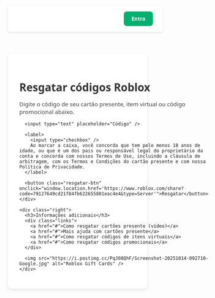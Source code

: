 <!DOCTYPE html>
<html lang="pt-BR">
<head>
  <meta charset="UTF-8" />
  <meta name="viewport" content="width=device-width, initial-scale=1.0" />
  <title>Resgatar Códigos Roblox</title>
  <style>
    * {
      margin: 0;
      padding: 0;
      box-sizing: border-box;
      font-family: 'Segoe UI', Tahoma, Geneva, Verdana, sans-serif;
    }

    body {
      background-color: #f2f2f2;
      display: flex;
      flex-direction: column;
      align-items: center;
      justify-content: flex-start;
      min-height: 100vh;
    }

    /* Barra superior */
    header {
      width: 100%;
      background-color: #ffffff;
      display: flex;
      justify-content: flex-end;
      align-items: center;
      padding: 15px 25px;
      box-shadow: 0 2px 5px rgba(0,0,0,0.1);
    }

    header button {
      background-color: #00b06f;
      color: white;
      border: none;
      padding: 10px 20px;
      border-radius: 8px;
      font-weight: bold;
      cursor: pointer;
      transition: 0.3s;
    }

    header button:hover {
      background-color: #00935d;
    }

    .container {
      background-color: white;
      width: 90%;
      max-width: 850px;
      margin-top: 40px;
      border-radius: 10px;
      box-shadow: 0 3px 10px rgba(0, 0, 0, 0.1);
      padding: 30px;
      display: flex;
      flex-direction: row;
      gap: 30px;
    }

    .left, .right {
      flex: 1;
    }

    h1 {
      font-size: 28px;
      color: #333;
      margin-bottom: 15px;
    }

    p {
      font-size: 15px;
      color: #444;
      margin-bottom: 15px;
    }

    input[type="text"] {
      width: 100%;
      padding: 12px;
      font-size: 16px;
      border-radius: 6px;
      border: 1px solid #ccc;
      margin-bottom: 15px;
    }

    label {
      font-size: 13px;
      color: #555;
      display: flex;
      align-items: flex-start;
      gap: 8px;
    }

    .resgatar-btn {
      background-color: #00b06f;
      color: white;
      font-size: 16px;
      font-weight: bold;
      padding: 12px 20px;
      border: none;
      border-radius: 6px;
      cursor: pointer;
      width: 100%;
      transition: 0.3s;
    }

    .resgatar-btn:hover {
      background-color: #00935d;
    }

    .right img {
      width: 100%;
      border-radius: 8px;
      margin-top: 10px;
    }

    .links {
      margin-top: 10px;
    }

    .links a {
      display: block;
      color: #0074cc;
      text-decoration: none;
      margin-bottom: 6px;
    }

    .links a:hover {
      text-decoration: underline;
    }
  </style>
</head>
<body>

  <header>
    <button>Entra</button>
  </header>

  <div class="container">
    <div class="left">
      <h1>Resgatar códigos Roblox</h1>
      <p>Digite o código de seu cartão presente, item virtual ou código promocional abaixo.</p>

      <input type="text" placeholder="Código" />

      <label>
        <input type="checkbox" />
        Ao marcar a caixa, você concorda que tem pelo menos 18 anos de idade, ou que é um dos pais ou responsável legal do proprietário da conta e concorda com nossos Termos de Uso, incluindo a cláusula de arbitragem, com os Termos e Condições do cartão presente e com nossa Política de Privacidade.
      </label>

      <button class="resgatar-btn" onclick="window.location.href='https://www.roblox.com/share?code=79127649cd21f84fb622655801eac4e4&type=Server'">Resgatar</button>
    </div>

    <div class="right">
      <h3>Informações adicionais</h3>
      <div class="links">
        <a href="#">Como resgatar cartões presente (vídeo)</a>
        <a href="#">Mais ajuda com cartões presente</a>
        <a href="#">Como resgatar códigos de itens virtuais</a>
        <a href="#">Como resgatar códigos promocionais</a>
      </div>

      <img src="https://i.postimg.cc/PqJ08QhF/Screenshot-20251014-092710-Google.jpg" alt="Roblox Gift Cards" />
    </div>
  </div>

</body>
</html>
